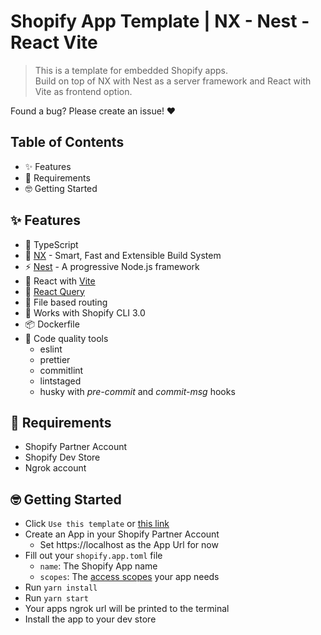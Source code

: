# Shopify App Template | NX - Nest - React Vite

> This is a template for embedded Shopify apps. <br/>
> Build on top of NX with Nest as a server framework and React with Vite as frontend option.

Found a bug? Please create an issue! ❤️

## Table of Contents

- ✨ Features
- 👀 Requirements
- 🤓 Getting Started

## ✨ Features

- 📝 TypeScript
- 🦾 [NX](https://nx.dev/) - Smart, Fast and Extensible Build System
- ⚡ [Nest](https://nestjs.com/) - A progressive Node.js framework
- 🥷 React with [Vite](https://vitejs.dev/)
- 💫 [React Query](https://react-query.tanstack.com)
- 📄 File based routing
- 🔑 Works with Shopify CLI 3.0
- 📦️ Dockerfile
- 🚨 Code quality tools
  - eslint
  - prettier
  - commitlint
  - lintstaged
  - husky with _pre-commit_ and _commit-msg_ hooks

## 👀 Requirements

- Shopify Partner Account
- Shopify Dev Store
- Ngrok account

## 🤓 Getting Started

- Click `Use this template` or [this link](https://github.com/rostyk-begey/shopify-app-template/generate)
- Create an App in your Shopify Partner Account
  - Set https://localhost as the App Url for now
- Fill out your `shopify.app.toml` file
  - `name`: The Shopify App name
  - `scopes`: The [access scopes](https://shopify.dev/api/usage/access-scopes) your app needs
- Run `yarn install`
- Run `yarn start`
- Your apps ngrok url will be printed to the terminal
- Install the app to your dev store
